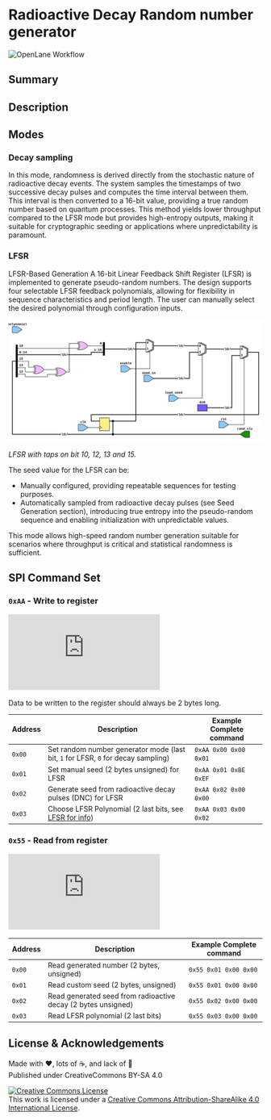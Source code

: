# Radioactive Decay Random number generator

![OpenLane Workflow](https://github.com/fred-corp/RDRNG/actions/workflows/gds.yaml/badge.svg)

## Summary

## Description

## Modes

### Decay sampling

In this mode, randomness is derived directly from the stochastic nature of radioactive decay events. The system samples the timestamps of two successive decay pulses and computes the time interval between them. This interval is then converted to a 16-bit value, providing a true random number based on quantum processes.
This method yields lower throughput compared to the LFSR mode but provides high-entropy outputs, making it suitable for cryptographic seeding or applications where unpredictability is paramount.

### LFSR

LFSR-Based Generation
A 16-bit Linear Feedback Shift Register (LFSR) is implemented to generate pseudo-random numbers. The design supports four selectable LFSR feedback polynomials, allowing for flexibility in sequence characteristics and period length. The user can manually select the desired polynomial through configuration inputs.

![LFSR](/rtl/rand_gen/rand_gen_schematic.svg)

*LFSR with taps on bit 10, 12, 13 and 15.*

The seed value for the LFSR can be:

* Manually configured, providing repeatable sequences for testing purposes.
* Automatically sampled from radioactive decay pulses (see Seed Generation section), introducing true entropy into the pseudo-random sequence and enabling initialization with unpredictable values.

This mode allows high-speed random number generation suitable for scenarios where throughput is critical and statistical randomness is sufficient.

## SPI Command Set

### `0xAA` - Write to register

![Read sequence](https://svg.wavedrom.com/github/fred-corp/RDRNG/main/docs/spi-write_wave.json)

Data to be written to the register should always be 2 bytes long.

| Address | Description                                                                       | Example Complete command |
| ------- | --------------------------------------------------------------------------------- | ------------------------ |
| `0x00`  | Set random number generator mode (last bit, `1` for LFSR, `0` for decay sampling) | `0xAA 0x00 0x00 0x01`    |
| `0x01`  | Set manual seed (2 bytes unsigned) for LFSR                                       | `0xAA 0x01 0xBE 0xEF`    |
| `0x02`  | Generate seed from radioactive decay pulses (DNC) for LFSR                        | `0xAA 0x02 0x00 0x00`    |
| `0x03`  | Choose LFSR Polynomial (2 last bits, see [LFSR for info](#lfsr))                  | `0xAA 0x03 0x00 0x02`    |

### `0x55` - Read from register

![Read sequence](https://svg.wavedrom.com/github/fred-corp/RDRNG/main/docs/spi-read_wave.json)

| Address | Description                                                                       | Example Complete command |
| ------- | --------------------------------------------------------------------------------- | ------------------------ |
| `0x00`  | Read generated number (2 bytes, unsigned)                                         | `0x55 0x01 0x00 0x00`    |
| `0x01`  | Read custom seed (2 bytes, unsigned)                                              | `0x55 0x01 0x00 0x00`    |
| `0x02`  | Read generated seed from radioactive decay (2 bytes unsigned)                     | `0x55 0x02 0x00 0x00`    |
| `0x03`  | Read LFSR polynomial (2 last bits)                                                | `0x55 0x03 0x00 0x00`    |

## License & Acknowledgements

Made with ❤️, lots of ☕️, and lack of 🛌  
Published under CreativeCommons BY-SA 4.0

[![Creative Commons License](https://i.creativecommons.org/l/by-sa/4.0/88x31.png)](http://creativecommons.org/licenses/by-sa/4.0/)  
This work is licensed under a [Creative Commons Attribution-ShareAlike 4.0 International License](http://creativecommons.org/licenses/by-sa/4.0/).
